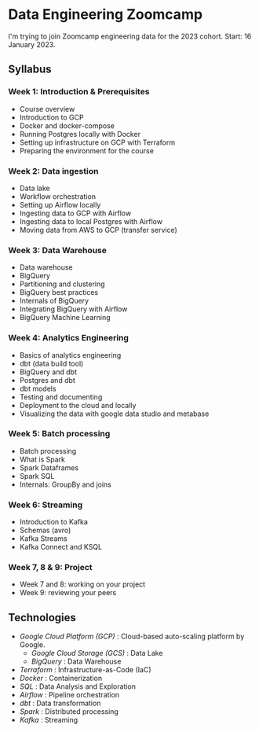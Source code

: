# Data Engineering Zoomcamp

I'm trying to join Zoomcamp engineering data for the 2023 cohort.
Start: 16 January 2023.

## Syllabus
### Week 1: Introduction & Prerequisites
* Course overview
* Introduction to GCP
* Docker and docker-compose
* Running Postgres locally with Docker
* Setting up infrastructure on GCP with Terraform
* Preparing the environment for the course

### Week 2: Data ingestion
* Data lake
* Workflow orchestration
* Setting up Airflow locally
* Ingesting data to GCP with Airflow
* Ingesting data to local Postgres with Airflow
* Moving data from AWS to GCP (transfer service)

### Week 3: Data Warehouse
* Data warehouse
* BigQuery
* Partitioning and clustering
* BigQuery best practices
* Internals of BigQuery
* Integrating BigQuery with Airflow
* BigQuery Machine Learning

### Week 4: Analytics Engineering
* Basics of analytics engineering
* dbt (data build tool)
* BigQuery and dbt
* Postgres and dbt
* dbt models
* Testing and documenting
* Deployment to the cloud and locally
* Visualizing the data with google data studio and metabase

### Week 5: Batch processing
* Batch processing
* What is Spark
* Spark Dataframes
* Spark SQL
* Internals: GroupBy and joins

### Week 6: Streaming
* Introduction to Kafka
* Schemas (avro)
* Kafka Streams
* Kafka Connect and KSQL

### Week 7, 8 & 9: Project
* Week 7 and 8: working on your project
* Week 9: reviewing your peers

## Technologies
* *Google Cloud Platform (GCP)* : Cloud-based auto-scaling platform by Google.
  * *Google Cloud Storage (GCS)* : Data Lake
  * *BigQuery* : Data Warehouse
* *Terraform* : Infrastructure-as-Code (IaC)
* *Docker* : Containerization
* *SQL* : Data Analysis and Exploration
* *Airflow* : Pipeline orchestration
* *dbt* : Data transformation
* *Spark* : Distributed processing
* *Kafka* : Streaming
